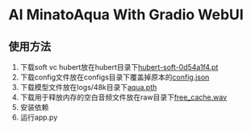 # AI MinatoAqua With Gradio WebUI

## 使用方法
1. 下载soft vc hubert放在hubert目录下[hubert-soft-0d54a1f4.pt](https://github.com/bshall/hubert/releases/download/v0.1/hubert-soft-0d54a1f4.pt)
2. 下载config文件放在configs目录下覆盖掉原本的[config.json](https://huggingface.co/spaces/DoNotSelect/AI-minato_aqua/resolve/main/configs/config.json)
3. 下载模型文件放在logs/48k目录下[aqua.pth](https://huggingface.co/spaces/DoNotSelect/AI-minato_aqua/resolve/main/logs/48k/aqua.pth)
4. 下载用于释放内存的空白音频文件放在raw目录下[free_cache.wav](https://huggingface.co/spaces/DoNotSelect/AI-minato_aqua/resolve/main/raw/free_cache.wav)
5. 安装依赖
6. 运行app.py